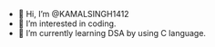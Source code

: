 - 👋 Hi, I’m @KAMALSINGH1412
- 👀 I’m interested in coding.
- 🌱 I’m currently learning DSA by using C language.

<!---
KAMALSINGH1412/KAMALSINGH1412 is a ✨ special ✨ repository because its `README.md` (this file) appears on your GitHub profile.
You can click the Preview link to take a look at your changes.
--->
